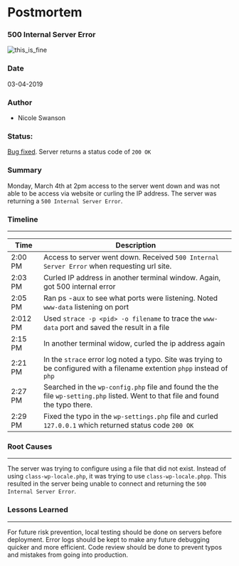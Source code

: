 # Postmortem
### 500 Internal Server Error
![this_is_fine](https://www.dailydot.com/wp-content/uploads/6f2/bb/20130109-1022x512.png)

### Date
03-04-2019

### Author
- Nicole Swanson

### Status:
[Bug fixed](https://github.com/thenicopixie/holberton-system_engineering-devops/tree/master/0x17-web_stack_debugging_3). Server returns a status code of `200 OK`

### Summary
Monday, March 4th at 2pm access to the server went down and was not able to be access via website or curling the IP address. The server was returning a `500 Internal Server Error`.

### Timeline
---
Time | Description
-----|-------------
2:00 PM | Access to server went down. Received `500 Internal Server Error` when requesting url site.
2:03 PM | Curled IP address in another terminal window. Again, got 500 internal error
2:05 PM | Ran ps -aux to see what ports were listening. Noted `www-data` listening on port
2:012 PM | Used `strace -p <pid> -o filename` to trace the `www-data` port and saved the result in a file
2:15 PM | In another terminal widow, curled the ip address again
2:21 PM | In the `strace` error log noted a typo. Site was trying to be configured with a filename extention `phpp` instead of `php`
2:27 PM | Searched in the `wp-config.php` file and found the the file `wp-setting.php` listed. Went to that file and found the typo there.
2:29 PM | Fixed the typo in the `wp-settings.php` file and curled `127.0.0.1` which returned status code `200 OK`


### Root Causes
---
The server was trying to configure using a file that did not exist. Instead of using `class-wp-locale.php`, it was trying to use `class-wp-locale.phpp`. This resulted in the server being unable to connect and returning the `500 Internal Server Error`.

### Lessons Learned
---
For future risk prevention, local testing should be done on servers before deployment.
Error logs should be kept to make any future debugging quicker and more efficient.
Code review should be done to prevent typos and mistakes from going into production.
